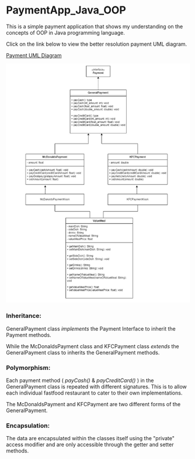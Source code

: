 # PaymentApp_Java_OOP
This is a simple payment application that shows my understanding on the concepts of OOP in Java programming language.

Click on the link below to view the better resolution payment UML diagram.

[Payment UML Diagram](Payment_UML_Diagram.pdf)

![Payment UML Diagram](Payment_UML_Diagram.jpg)


### Inheritance:
GeneralPayment class *implements* the Payment Interface to inherit the Payment methods.

While the McDonaldsPayment class and KFCPayment class *extends* the GeneralPayment class to inherits the GeneralPayment methods.

### Polymorphism:
Each payment method ( *payCash()* & *payCreditCard()* ) in the GeneralPayment class is repeated with different signatures. This is to allow each individual fastfood restaurant to cater to their own implementations.

The McDonaldsPayment and KFCPayment are two different forms of the GeneralPayment.

### Encapsulation:
The data are encapsulated within the classes itself using the "private" access modifier and are only accessible through the getter and setter methods.

